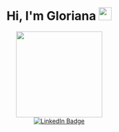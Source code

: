 
<div id="header" align="center">
  <h1>
  Hi, I'm Gloriana
  <img src="[https://media.giphy.com/media/hpXdHPfFI5wTABdDx9/giphy.gif](https://media.giphy.com/media/hpXdHPfFI5wTABdDx9/giphy.gif)" width="30px"/>
</h1>
  <img src="https://media.giphy.com/media/H1dxi6xdh4NGQCZSvz/giphy.gif" width="200"/>
  <div id="badges">
  <a href="https://www.linkedin.com/in/glorianafok/" target="_blank">
    <img src="https://img.shields.io/badge/LinkedIn-blue?style=for-the-badge&logo=linkedin&logoColor=white" alt="LinkedIn Badge"/>
  </a>
</div>
<div>





<!--
**GloriBird/GloriBird** is a ✨ _special_ ✨ repository because its `README.md` (this file) appears on your GitHub profile.

Here are some ideas to get you started:

- 🔭 I’m currently working on ...
- 🌱 I’m currently learning ...
- 👯 I’m looking to collaborate on ...
- 🤔 I’m looking for help with ...
- 💬 Ask me about ...
- 📫 How to reach me: ...
- 😄 Pronouns: ...
- ⚡ Fun fact: ...
-->

